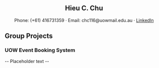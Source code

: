 <h2 align="center">Hieu C. Chu</h2>
<p align="center">
  Phone: (+61) 416731359 ·  
  Email: chc116@uowmail.edu.au ·  
  <a href="https://www.linkedin.com/in/hieucchu/" alt="linked-in">LinkedIn</a>
</p>  

## Group Projects
### UOW Event Booking System
-- Placeholder text --
